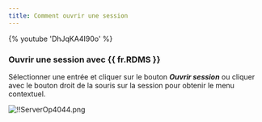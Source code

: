 ```yaml
---
title: Comment ouvrir une session
---
```

{% youtube 'DhJqKA4I90o' %}  

### Ouvrir une session avec {{ fr.RDMS }} 

Sélectionner une entrée et cliquer sur le bouton ***Ouvrir session*** ou cliquer avec le bouton droit de la souris sur la session pour obtenir le menu contextuel.  

![!!ServerOp4044.png](https://webdevolutions.azureedge.net/docs/fr/server/ServerOp4044.png) 

